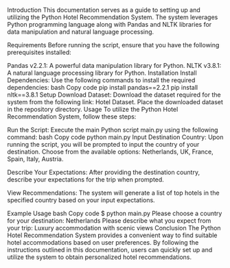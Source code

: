 Introduction
This documentation serves as a guide to setting up and utilizing the Python Hotel Recommendation System. The system leverages Python programming language along with Pandas and NLTK libraries for data manipulation and natural language processing.

Requirements
Before running the script, ensure that you have the following prerequisites installed:

Pandas v2.2.1: A powerful data manipulation library for Python.
NLTK v3.8.1: A natural language processing library for Python.
Installation
Install Dependencies: Use the following commands to install the required dependencies:
bash
Copy code
pip install pandas==2.2.1
pip install nltk==3.8.1
Setup
Download Dataset: Download the dataset required for the system from the following link: Hotel Dataset. Place the downloaded dataset in the repository directory.
Usage
To utilize the Python Hotel Recommendation System, follow these steps:

Run the Script: Execute the main Python script main.py using the following command:
bash
Copy code
python main.py
Input Destination Country: Upon running the script, you will be prompted to input the country of your destination. Choose from the available options: Netherlands, UK, France, Spain, Italy, Austria.

Describe Your Expectations: After providing the destination country, describe your expectations for the trip when prompted.

View Recommendations: The system will generate a list of top hotels in the specified country based on your input expectations.

Example Usage
bash
Copy code
$ python main.py
Please choose a country for your destination: Netherlands
Please describe what you expect from your trip: Luxury accommodation with scenic views
Conclusion
The Python Hotel Recommendation System provides a convenient way to find suitable hotel accommodations based on user preferences. By following the instructions outlined in this documentation, users can quickly set up and utilize the system to obtain personalized hotel recommendations.
